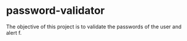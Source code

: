 # password-validator
The objective of this project is to validate the passwords of the user and alert f.
